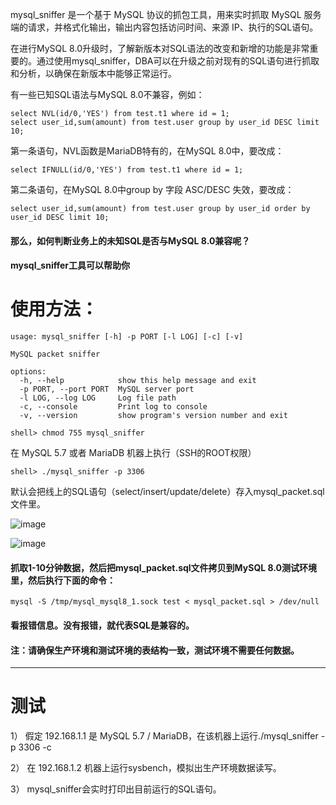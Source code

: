 mysql_sniffer 是一个基于 MySQL 协议的抓包工具，用来实时抓取 MySQL 服务端的请求，并格式化输出，输出内容包括访问时间、来源 IP、执行的SQL语句。

在进行MySQL 8.0升级时，了解新版本对SQL语法的改变和新增的功能是非常重要的。通过使用mysql_sniffer，DBA可以在升级之前对现有的SQL语句进行抓取和分析，以确保在新版本中能够正常运行。

有一些已知SQL语法与MySQL 8.0不兼容，例如：
```
select NVL(id/0,'YES') from test.t1 where id = 1;
select user_id,sum(amount) from test.user group by user_id DESC limit 10;
```

第一条语句，NVL函数是MariaDB特有的，在MySQL 8.0中，要改成：
```
select IFNULL(id/0,'YES') from test.t1 where id = 1;
```

第二条语句，在MySQL 8.0中group by 字段 ASC/DESC 失效，要改成：
```
select user_id,sum(amount) from test.user group by user_id order by user_id DESC limit 10;
```

#### 那么，如何判断业务上的未知SQL是否与MySQL 8.0兼容呢？

#### mysql_sniffer工具可以帮助你

# 使用方法：
```
usage: mysql_sniffer [-h] -p PORT [-l LOG] [-c] [-v]

MySQL packet sniffer

options:
  -h, --help            show this help message and exit
  -p PORT, --port PORT  MySQL server port
  -l LOG, --log LOG     Log file path
  -c, --console         Print log to console
  -v, --version         show program's version number and exit
```

```
shell> chmod 755 mysql_sniffer
```

在 MySQL 5.7 或者 MariaDB 机器上执行（SSH的ROOT权限）
```
shell> ./mysql_sniffer -p 3306
```
默认会把线上的SQL语句（select/insert/update/delete）存入mysql_packet.sql文件里。

![image](https://github.com/hcymysql/mysql_sniffer/assets/19261879/7ed20afb-db0e-4e7a-9892-f03ccb34e5aa)

![image](https://github.com/hcymysql/mysql_sniffer/assets/19261879/9a7177ea-3af5-49da-a2f3-c86ad4fb5a89)

#### 抓取1-10分钟数据，然后把mysql_packet.sql文件拷贝到MySQL 8.0测试环境里，然后执行下面的命令：
```
mysql -S /tmp/mysql_mysql8_1.sock test < mysql_packet.sql > /dev/null
```
#### 看报错信息。没有报错，就代表SQL是兼容的。

#### 注：请确保生产环境和测试环境的表结构一致，测试环境不需要任何数据。

--------------------------------------------
# 测试
1） 假定 192.168.1.1 是 MySQL 5.7 / MariaDB，在该机器上运行./mysql_sniffer -p 3306 -c 

2） 在  192.168.1.2 机器上运行sysbench，模拟出生产环境数据读写。

3） mysql_sniffer会实时打印出目前运行的SQL语句。




